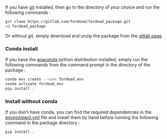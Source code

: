 
If you have [git](https://git-scm.com/) installed, then go to the directory of your choice and run the following commands :
```bash
git clone https://gitlab.com/fordead/fordead_package.git
cd fordead_package
```
Or without git, simply download and unzip the package from the [gitlab page](https://gitlab.com/fordead/fordead_package)

### Conda install 
If you have the [anaconda](https://www.anaconda.com/products/individual) python distribution installed, simply run the following commands from the command prompt in the directory of the package :

```bash
conda env create --name fordead_env
conda activate fordead_env
pip install .
```

### Install without conda

If you don't have conda, you can find the required dependencies in the [environment.yml](https://gitlab.com/fordead/fordead_package/-/blob/master/environment.yml) file and install them by hand before running the following command in the package directory :
```bash
pip install .
```